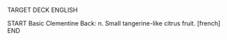 TARGET DECK
ENGLISH

START
Basic
Clementine
Back: n. Small tangerine-like citrus fruit. [french]
END
